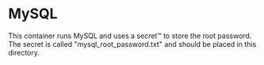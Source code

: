 # MySQL

This container runs MySQL and uses a secret™ to store the root password. The
secret is called "mysql_root_password.txt" and should be placed in this 
directory.
